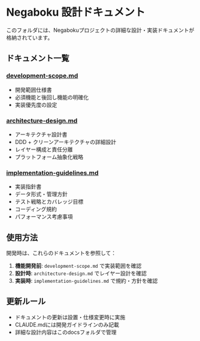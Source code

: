 # Negaboku 設計ドキュメント

このフォルダには、Negabokuプロジェクトの詳細な設計・実装ドキュメントが格納されています。

## ドキュメント一覧

### [development-scope.md](./development-scope.md)
- 開発範囲仕様書
- 必須機能と後回し機能の明確化
- 実装優先度の設定

### [architecture-design.md](./architecture-design.md)  
- アーキテクチャ設計書
- DDD + クリーンアーキテクチャの詳細設計
- レイヤー構成と責任分離
- プラットフォーム抽象化戦略

### [implementation-guidelines.md](./implementation-guidelines.md)
- 実装指針書
- データ形式・管理方針
- テスト戦略とカバレッジ目標
- コーディング規約
- パフォーマンス考慮事項

## 使用方法

開発時は、これらのドキュメントを参照して：

1. **機能開発前**: `development-scope.md` で実装範囲を確認
2. **設計時**: `architecture-design.md` でレイヤー設計を確認
3. **実装時**: `implementation-guidelines.md` で規約・方針を確認

## 更新ルール

- ドキュメントの更新は設置・仕様変更時に実施
- CLAUDE.mdには開発ガイドラインのみ記載
- 詳細な設計内容はこのdocsフォルダで管理
